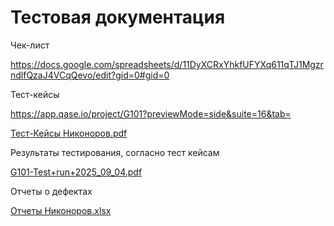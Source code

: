 # Тестовая документация


Чек-лист

https://docs.google.com/spreadsheets/d/11DyXCRxYhkfUFYXq611qTJ1MgzrndlfQzaJ4VCqQevo/edit?gid=0#gid=0


Тест-кейсы

https://app.qase.io/project/G101?previewMode=side&suite=16&tab=

[Тест-Кейсы Никоноров.pdf](https://github.com/user-attachments/files/22068086/-.pdf)


Результаты тестирования, согласно тест кейсам 

[G101-Test+run+2025_09_04.pdf](https://github.com/user-attachments/files/22187869/G101-Test%2Brun%2B2025_09_04.pdf)


Отчеты о дефектах

[Отчеты Никоноров.xlsx](https://github.com/user-attachments/files/22187870/default.xlsx)

